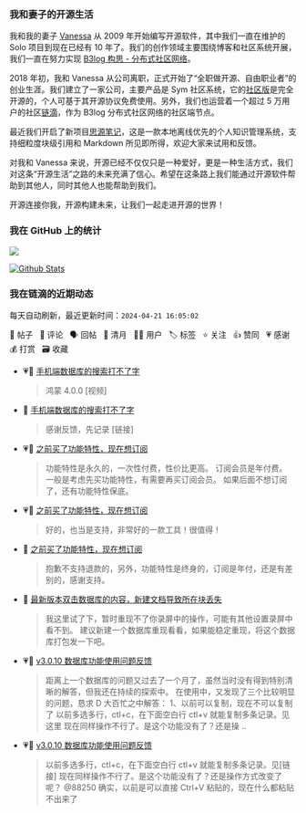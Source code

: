 ### 我和妻子的开源生活

我和我的妻子 [Vanessa](https://github.com/Vanessa219) 从 2009 年开始编写开源软件，其中我们一直在维护的 Solo 项目到现在已经有 10 年了。我们的创作领域主要围绕博客和社区系统开展，我们一直在努力实现 [B3log 构思 - 分布式社区网络](https://ld246.com/article/1546941897596)。

2018 年初，我和 Vanessa 从公司离职，正式开始了“全职做开源、自由职业者”的创业生涯。我们建立了一家公司，主要产品是 Sym 社区系统，它的[社区版](https://github.com/88250/symphony)是完全开源的，个人可基于其开源协议免费使用。另外，我们也运营着一个超过 5 万用户的社区[链滴](https://ld246.com)，作为 B3log 分布式社区网络的社区端节点。

最近我们开启了新项目[思源笔记](https://github.com/siyuan-note/siyuan)，这是一款本地离线优先的个人知识管理系统，支持细粒度块级引用和 Markdown 所见即所得，欢迎大家来试用和反馈。

对我和 Vanessa 来说，开源已经不仅仅只是一种爱好，更是一种生活方式，我们对这条“开源生活”之路的未来充满了信心。希望在这条路上我们能通过开源软件帮助到其他人，同时其他人也能帮助到我们。

开源连接你我，开源构建未来，让我们一起走进开源的世界！

### 我在 GitHub 上的统计

<a title="Hits" target="_blank" href="https://github.com/88250/88250"><img src="https://hits.b3log.org/88250/88250.svg"></a>

[![Github Stats](https://github-readme-stats.vercel.app/api?username=88250&theme=tokyonight&show_icons=true)](https://github.com/88250)

<!--events start -->

### 我在链滴的近期动态

每天自动刷新，最近更新时间：`2024-04-21 16:05:02`

📝 帖子 &nbsp; 💬 评论 &nbsp; 🗣 回帖 &nbsp; 🌙 清月 &nbsp; 👨‍💻 用户 &nbsp; 🏷️ 标签 &nbsp; ⭐️ 关注 &nbsp; 👍 赞同 &nbsp; 💗 感谢 &nbsp; 💰 打赏 &nbsp; 🗃 收藏

* 💗📝 [手机端数据库的搜索打不了字](https://ld246.com/article/1713618202536)

  > 鸿蒙 4.0.0 [视频]
* 💬 [手机端数据库的搜索打不了字](https://ld246.com/article/1713618202536/comment/1713670163054#comments)

  > 感谢反馈，先记录 [链接]
* 💗💬 [之前买了功能特性，现在想订阅](https://ld246.com/article/1713626048410/comment/1713626602385#comments)

  > 功能特性是永久的，一次性付费，性价比更高。 订阅会员是年付费。 一般是考虑先买功能特性，有需要再买订阅会员。 如果后面不想订阅了，还有功能特性保底。
* 💗💬 [之前买了功能特性，现在想订阅](https://ld246.com/article/1713626048410/comment/1713635130385#comments)

  > 好的，也当是支持，非常好的一款工具！很值得！
* 💬 [之前买了功能特性，现在想订阅](https://ld246.com/article/1713626048410/comment/1713626314974#comments)

  > 抱歉不支持退款的，另外，功能特性是终身的，订阅是年付，还是有差别的，感谢支持。
* 💬 [最新版本双击数据库的内容，新建文档导致所在块丢失](https://ld246.com/article/1713599642072/comment/1713624673141#comments)

  > 我这里试了下，暂时重现不了你录屏中的操作，可能有其他设置录屏中看不到。 建议新建一个数据库重现看看，如果能稳定重现，将这个数据库打包发一下吧。
* 💗📝 [v3.0.10 数据库功能使用问题反馈](https://ld246.com/article/1713593768818)

  > 距离上一个数据库的问题又过去了一个月了，虽然当时没有得到特别清晰的解答，但我还在持续的探索中。 在使用中，又发现了三个比较明显的问题，恳求 D 大百忙之中解答： 1、以前可以复制，现在不可以复制了 以前多选多行，ctl+c，在下面空白行 ctl+v 就能复制多条记录。见这里 现在同样操作不行了。是这个功能没有了？还是操 ..
* 💗💬 [v3.0.10 数据库功能使用问题反馈](https://ld246.com/article/1713593768818/comment/1713618001094#comments)

  > 以前多选多行，ctl+c，在下面空白行 ctl+v 就能复制多条记录。见[链接] 现在同样操作不行了。是这个功能没有了？还是操作方式改变了呢？ @88250 确实，以前是可以直接 Ctrl+V 粘贴的，现在什么都粘贴不出来了


<!--events end -->
